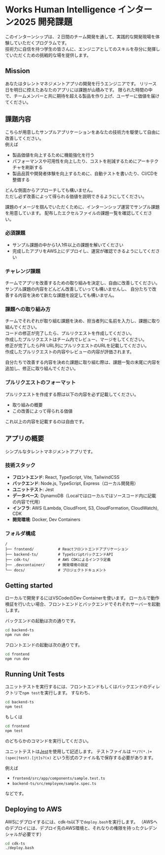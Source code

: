 # Works Human Intelligence インターン2025 開発課題

このインターンシップは、２日間のチーム開発を通して、実践的な開発現場を体験していただくプログラムです。  
技術力に自信を持つ学生の皆さんに、エンジニアとしてのスキルを存分に発揮していただくための挑戦的な場を提供します。

## Mission

あなたはタレントマネジメントアプリの開発を行うエンジニアです。
リリース日を明日に控えたあなたのアプリには課題が山積みです。
限られた時間の中で、チームメンバーと共に期待を超える製品を作り上げ、ユーザーに価値を届けてください。

## 課題内容

こちらが用意したサンプルアプリケーションをあなたの技術力を駆使して自由に改善してください。  
例えば

- 製品価値を向上するために機能強化を行う
- パフォーマンスや可用性を向上したり、コストを削減するためにアーキテクチャを刷新する
- 製品品質や開発者体験を向上するために、自動テストを書いたり、CI/CDを整備する
  
どんな側面からアプローチしても構いません。  
ただし必ず改善によって得られる価値を説明できるようにしてください。  

課題のイメージを掴んでいただくために、インターンシップ運営でサンプル課題を用意しています。
配布したエクセルファイルの課題一覧を確認してください。

### 必須課題

- サンプル課題の中から1人1件以上の課題を解いてください
- 完成したアプリをAWS上にデプロイし、運営が確認できるようにしてください

### チャレンジ課題

チームでアプリを改善するための取り組みを決定し、自由に改善してください。  
サンプル課題の内容をどんどん改善していっても構いませんし、
自分たちで改善する内容を決めて新たな課題を設定しても構いません。

### 課題への取り組み方

チームでそれぞれが取り組む課題を決め、担当者列に名前を入力し、課題に取り組んでください。  
コードの修正が完了したら、プルリクエストを作成してください。  
作成したプルリクエストはチーム内でレビュー、マージをしてください。  
修正が完了したらPR URL列にプルリクエストのURLを記載してください。  
作成したプルリクエストの内容やレビューの内容が評価されます。  
  
自分たちで改善する内容を決めた課題に取り組む際は、課題一覧の末尾に内容を追加し、修正に取り組んでください。  

### プルリクエストのフォーマット

プルリクエストを作成する際は以下の内容を必ず記載してください。

- 取り組みの概要
- この改善によって得られる価値

これ以上の内容を記載するのは自由です。

## アプリの概要

シンプルなタレントマネジメントアプリです。

### 技術スタック

- **フロントエンド**: React, TypeScript, Vite, TailwindCSS
- **バックエンド**: Node.js, TypeScript, Express（ローカル開発用）
- **ユニットテスト**: Jest
- **データベース**: DynamoDB（Localではローカルではソースコード内に記載の内容で代用）
- **インフラ**: AWS (Lambda, CloudFront, S3, CloudFormation, CloudWatch), CDK
- **開発環境**: Docker, Dev Containers

### フォルダ構成

```plain
/
├── frontend/           # Reactフロントエンドアプリケーション
├── backend-ts/         # TypeScriptバックエンドAPI
├── cdk-ts/             # AWS CDKによるインフラ定義
├── .devcontainer/      # 開発環境の設定
└── docs/               # プロジェクトドキュメント
```

## Getting started

ローカルで開発するにはVSCodeのDev Containerを使います。
ローカルで動作検証を行いたい場合、フロントエンドとバックエンドでそれぞれサーバーを起動します。

バックエンドの起動は次の通りです。

```bash
cd backend-ts
npm run dev
```

フロントエンドの起動は次の通りです。

```bash
cd frontend
npm run dev
```

## Running Unit Tests

ユニットテストを実行するには、フロントエンドもしくはバックエンドのディレクトリで`npm test`を実行します。
すなわち、

```bash
cd backend-ts
npm test
```

もしくは

```bash
cd frontend
npm test
```

のどちらかのコマンドを実行してください。

ユニットテストは[Jest](https://jestjs.io/ja/)を使用して記述します。
テストファイルは `**/?(*.)+(spec|test).[jt]s?(x)` という形式のファイル名で保存する必要があります。

例えば

- `frontend/src/app/components/sample.test.ts`
- `backend-ts/src/employee/sample.spec.ts`

などです。

## Deploying to AWS

AWSにデプロイするには、cdk-ts以下で`deploy.bash`を実行します。
（AWSへのデプロイには、デプロイ先のAWS環境と、それなりの権限を持ったクレデンシャルが必要です）

```bash
cd cdk-ts
./deploy.bash
```
